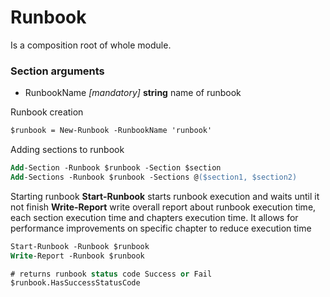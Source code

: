 # Runbook
Is a composition root of whole module. 

### Section arguments
* RunbookName  _[mandatory]_ **string** name of runbook

Runbook creation
```ps
$runbook = New-Runbook -RunbookName 'runbook'
```

Adding sections to runbook
```ps
Add-Section -Runbook $runbook -Section $section
Add-Sections -Runbook $runbook -Sections @($section1, $section2)
```

Starting runbook
**Start-Runbook** starts runbook execution and waits until it not finish
**Write-Report** write overall report about runbook execution time, each section execution time and chapters execution time. It allows for performance improvements on specific chapter to reduce execution time

```ps
Start-Runbook -Runbook $runbook
Write-Report -Runbook $runbook

# returns runbook status code Success or Fail
$runbook.HasSuccessStatusCode
```